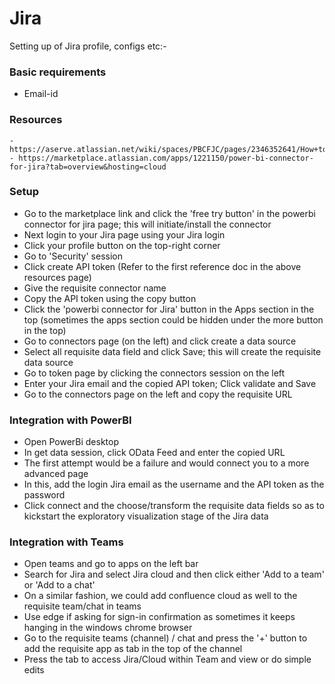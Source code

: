 # Jira
Setting up of Jira profile, configs etc:-

### Basic requirements
* Email-id

### Resources
    - https://aserve.atlassian.net/wiki/spaces/PBCFJC/pages/2346352641/How+to+connect+to+Microsoft+Power+BI+using+Jira+API+Token
    - https://marketplace.atlassian.com/apps/1221150/power-bi-connector-for-jira?tab=overview&hosting=cloud
    
### Setup
  - Go to the marketplace link and click the 'free try button' in the powerbi connector for jira page; this will initiate/install the connector
  - Next login to your Jira page using your Jira login
  - Click your profile button on the top-right corner
  - Go to 'Security' session
  - Click create API token (Refer to the first reference doc in the above resources page)
  - Give the requisite connector name
  - Copy the API token using the copy button
  - Click the 'powerbi connector for Jira' button in the Apps section in the top (sometimes the apps section could be hidden under the more button in the top)
  - Go to connectors page (on the left) and click create a data source
  - Select all requisite data field and click Save; this will create the requisite data source
  - Go to token page by clicking the connectors session on the left
  - Enter your Jira email and the copied API token; Click validate and Save
  - Go to the connectors page on the left and copy the requisite URL
  
### Integration with PowerBI
  - Open PowerBi desktop
  - In get data session, click OData Feed and enter the copied URL
  - The first attempt would be a failure and would connect you to a more advanced page
  - In this, add the login Jira email as the username and the API token as the password
  - Click connect and the choose/transform the requisite data fields so as to kickstart the exploratory visualization stage of the Jira data
  
### Integration with Teams
  - Open teams and go to apps on the left bar
  - Search for Jira and select Jira cloud and then click either 'Add to a team' or 'Add to a chat'
  - On a similar fashion, we could add confluence cloud as well to the requisite team/chat in teams
  - Use edge if asking for sign-in confirmation as sometimes it keeps hanging in the windows chrome browser
  - Go to the requisite teams (channel) / chat and press the '+' button to add the requisite app as tab in the top of the channel
  - Press the tab to access Jira/Cloud within Team and view or do simple edits
